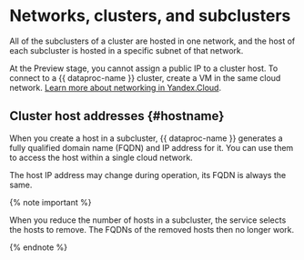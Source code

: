 # Networks, clusters, and subclusters

All of the subclusters of a cluster are hosted in one network, and the host of each subcluster is hosted in a specific subnet of that network.

At the Preview stage, you cannot assign a public IP to a cluster host. To connect to a {{ dataproc-name }} cluster, create a VM in the same cloud network. [Learn more about networking in Yandex.Cloud](../../vpc/).

## Cluster host addresses {#hostname}

When you create a host in a subcluster, {{ dataproc-name }} generates a fully qualified domain name (FQDN) and IP address for it. You can use them to access the host within a single cloud network.

The host IP address may change during operation, its FQDN is always the same.

{% note important %}

When you reduce the number of hosts in a subcluster, the service selects the hosts to remove. The FQDNs of the removed hosts then no longer work.

{% endnote %}


